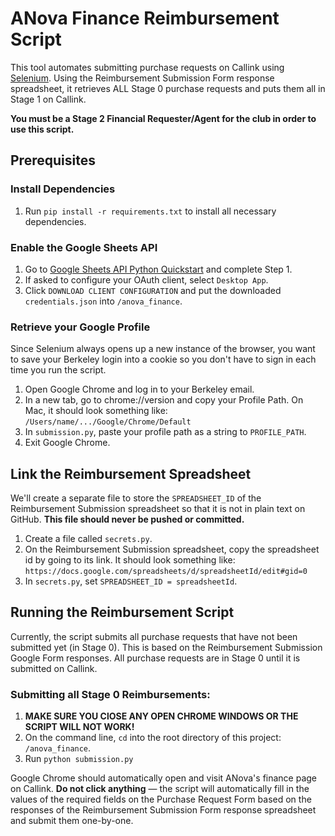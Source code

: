 # ANova Finance Reimbursement Script
This tool automates submitting purchase requests on Callink using [Selenium](https://www.selenium.dev). Using the Reimbursement Submission Form response spreadsheet, it retrieves ALL Stage 0 purchase requests and puts them all in Stage 1 on Callink.

**You must be a Stage 2 Financial Requester/Agent for the club in order to use this script.**

## Prerequisites

### Install Dependencies
1. Run `pip install -r requirements.txt` to install all necessary dependencies.


### Enable the Google Sheets API
1. Go to [Google Sheets API Python Quickstart](https://developers.google.com/sheets/api/quickstart/python?authuser=1#step_1_turn_on_the) and complete Step 1.
2. If asked to configure your OAuth client, select `Desktop App`.
3. Click `DOWNLOAD CLIENT CONFIGURATION` and put the downloaded `credentials.json` into `/anova_finance`.

### Retrieve your Google Profile
Since Selenium always opens up a new instance of the browser, you want to save your Berkeley login into a cookie so you don't have to sign in each time you run the script.

1. Open Google Chrome and log in to your Berkeley email.
2. In a new tab, go to chrome://version and copy your Profile Path. On Mac, it should look something like: ```/Users/name/.../Google/Chrome/Default```
3. In `submission.py`, paste your profile path as a string to `PROFILE_PATH`.
4. Exit Google Chrome.

## Link the Reimbursement Spreadsheet
We'll create a separate file to store the `SPREADSHEET_ID` of the Reimbursement Submission spreadsheet so that it is not in plain text on GitHub. **This file should never be pushed or committed.**

1. Create a file called `secrets.py`.
2. On the Reimbursement Submission spreadsheet, copy the spreadsheet id by going to its link. It should look something like: ```https://docs.google.com/spreadsheets/d/spreadsheetId/edit#gid=0```
3. In `secrets.py`, set `SPREADSHEET_ID = spreadsheetId`.

## Running the Reimbursement Script
Currently, the script submits all purchase requests that have not been submitted yet (in Stage 0). This is based on the Reimbursement Submission Google Form responses. All purchase requests are in Stage 0 until it is submitted on Callink.

### Submitting all Stage 0 Reimbursements:
1. **MAKE SURE YOU ClOSE ANY OPEN CHROME WINDOWS OR THE SCRIPT WILL NOT WORK!**
2. On the command line, `cd` into the root directory of this project: `/anova_finance`.
3. Run `python submission.py`

Google Chrome should automatically open and visit ANova's finance page on Callink. **Do not click anything** — the script will automatically fill in the values of the required fields on the Purchase Request Form based on the responses of the Reimbursement Submission Form response spreadsheet and submit them one-by-one.
